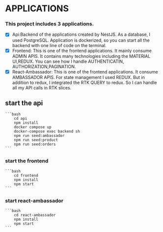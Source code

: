 # APPLICATIONS

### This project includes 3 applications.

- [x] Api:Backend of the applications created by NestJS. As a database, I used PostgreSQL. Application is dockerized, so you can start all the backend with one line of code on the terminal.
- [x] Frontend: This is one of the frontend applications. It mainly consume ADMIN APIS. It contains many technologies including the MATERIAL UI,REDUX. You can see how I handle AUTHENTICATIN, AUTHORIZATION,PAGINATION.
- [x] React-Ambassador: This is one of the frontend applications. It consume AMBASSADOR APIS. For state management I used REDUX. But in addition to redux, I integrated the RTK QUERY to redux. So I can handle all my API calls in RTK slices.

## start the api

    ```bash
        cd api
        npm install
        docker compose up
        docker-compose exec backend sh
        npm run seed:ambassador
        npm run seed:product
        npm run seed:orders
    ```

### start the frontend

    ```bash
        cd frontend
        npm install
        npm start
    ```

### start react-ambassador

    ```bash
        cd react-ambassador
        npm install
        npm start
    ```
